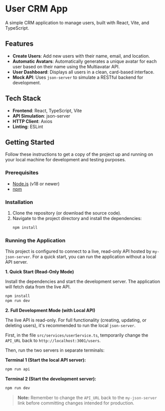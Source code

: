 # User CRM App

A simple CRM application to manage users, built with React, Vite, and TypeScript.

## Features

- **Create Users**: Add new users with their name, email, and location.
- **Automatic Avatars**: Automatically generates a unique avatar for each user based on their name using the Multiavatar API.
- **User Dashboard**: Displays all users in a clean, card-based interface.
- **Mock API**: Uses `json-server` to simulate a RESTful backend for development.

## Tech Stack

- **Frontend**: React, TypeScript, Vite
- **API Simulation**: json-server
- **HTTP Client**: Axios
- **Linting**: ESLint

## Getting Started

Follow these instructions to get a copy of the project up and running on your local machine for development and testing purposes.

### Prerequisites

- [Node.js](https://nodejs.org/) (v18 or newer)
- [npm](https://www.npmjs.com/)

### Installation

1. Clone the repository (or download the source code).
2. Navigate to the project directory and install the dependencies:
   ```sh
   npm install
   ```

### Running the Application

This project is configured to connect to a live, read-only API hosted by `my-json-server`. For a quick start, you can run the application without a local API server.

**1. Quick Start (Read-Only Mode)**

Install the dependencies and start the development server. The application will fetch data from the live API.

```sh
npm install
npm run dev
```

**2. Full Development Mode (with Local API)**

The live API is read-only. For full functionality (creating, updating, or deleting users), it's recommended to run the local `json-server`.

First, in the file `src/services/userService.ts`, temporarily change the `API_URL` back to `http://localhost:3001/users`.

Then, run the two servers in separate terminals:

**Terminal 1 (Start the local API server):**
```sh
npm run api
```

**Terminal 2 (Start the development server):**
```sh
npm run dev
```
> **Note:** Remember to change the `API_URL` back to the `my-json-server` link before committing changes intended for production.
